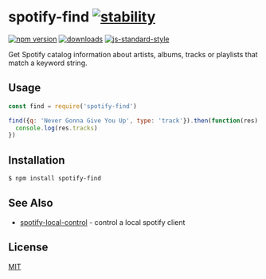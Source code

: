 # spotify-find [![stability][0]][1]
[![npm version][2]][3] [![downloads][4]][5] [![js-standard-style][6]][7]

Get Spotify catalog information about artists, albums, tracks or playlists that match a keyword string.

## Usage
```js
const find = require('spotify-find')

find({q: 'Never Gonna Give You Up', type: 'track'}).then(function(res) {
  console.log(res.tracks)
})
```

## Installation
```sh
$ npm install spotify-find
```

## See Also
- [spotify-local-control](https://github.com/f-mer/spotify-local-control) - control a local spotify client

## License
[MIT](https://tldrlegal.com/license/mit-license)

[0]: https://img.shields.io/badge/stability-experimental-orange.svg?style=flat-square
[1]: https://nodejs.org/api/documentation.html#documentation_stability_index
[2]: https://img.shields.io/npm/v/spotify-find.svg?style=flat-square
[3]: https://npmjs.org/package/spotify-find
[4]: http://img.shields.io/npm/dm/spotify-find.svg?style=flat-square
[5]: https://npmjs.org/package/spotify-find
[6]: https://img.shields.io/badge/code%20style-standard-brightgreen.svg?style=flat-square
[7]: https://github.com/feross/standard

